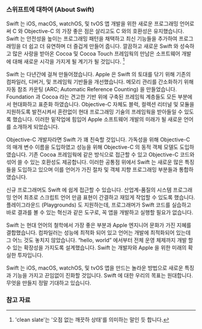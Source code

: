 ### 스위프트에 대하여 (About Swift)

Swift 는 iOS, macOS, watchOS, 및 tvOS 앱 개발을 위한 새로운 프로그래밍 언어로써 C 와 Objective-C 의 가장 좋은 점은 살리고도 C 와의 호환성은 유지했습니다. Swift 는 안전성을 높이는 프로그래밍 패턴을 채택하고 최신 기능들을 추가하여 프로그래밍을 더 쉽고 더 유연하며 더 즐겁게 만들어 줍니다. 깔끔하고 새로운 Swift 와 성숙하고 많은 사랑을 받아온 Cocoa 및 Cocoa Touch 프레임웍의 만남은 소프트웨어 개발에 대해 새로운 시각을 가지게 될  계기가 될 것입니다. [^clean-slate]

Swift 는 다년간에 걸쳐 만들어졌습니다. Apple 은 Swift 의 토대를 닦기 위해 기존의 컴파일러, 디버거, 및 프레임웍 기반들을 개선했습니다. 메모리 관리를 간소화하기 위해 자동 참조 카운팅 (ARC; Automatic Reference Counting) 을 만들었습니다. Foundation 과 Cocoa 라는 견고한 기반 위에 구축된 프레임웍 계층들도 모든 부분에서 현대화하고 표준화 하였습니다. Objective-C 자체도 블럭, 컬렉션 리터널 및 모듈을 지원하도록 발전시켜서 혼란없이 현대 프로그래밍 기술의 프레임웍을 받아들일 수 있도록 했습니다. 이러한 밑작업에 힘입어 Apple 소프트웨어 개발의 미래가 될 새로운 언어를 소개하게 되었습니다.

Objective-C 개발자라면 Swift 가 꽤 친숙할 것입니다. 가독성을 위해 Objective-C 의 매개 변수 이름을 도입하였고 성능을 위해 Objective-C 의 동적 객체 모델도 도입하였습니다. 기존 Cocoa 프레임웍에 같은 방식으로 접근할 수 있고 Objective-C 코드와 섞어 쓸 수 있는 호환성도 제공합니다. 이러한 공통점 위에서 Swift 는 새로운 많은 특징들을 도입하고 있으며 이를 언어가 가진 절차 및 객체 지향 프로그래밍 부분들과 통합하였습니다.

신규 프로그래머도 Swift 에 쉽게 접근할 수 있습니다. 산업계-품질의 시스템 프로그래밍 언어 최초로 스크립트 언어 만큼 표현이 간결하고 재밌게 작업할 수 있도록 했습니다. 플레이그라운드 (Playgrounds) 도 지원하는데, 프로그래머가 Swift 코드를 실습하고 바로 결과를 볼 수 있는 혁신과 같은 도구로, 꼭 앱을 개발하고 실행할 필요가 없습니다.

Swift 는 현대 언어의 철학에서 가장 좋은 부분과 Apple 엔지니어 문화가 가진 지혜를 결합했습니다. 컴파일러는 성능에 최적화 되어 있고 언어는 개발에 최적화되어 있는데 그 어느 것도 놓치지 않았습니다. “hello, world” 에서부터 전체 운영 체제까지 개발 할 수 있는 확장성을 가지도록 설계했습니다. Swift 는 개발자와 Apple 을 위한 미래의 확실한 투자입니다.

Swift 는 iOS, macOS, watchOS, 및 tvOS 앱을 만드는 놀라운 방법으로 새로운 특징과 기능을 가지고 끈임없이 진화할 것입니다. Swift 에 대한 우리의 목표는 원대합니다. 무엇을 만들지 정말 기대하고 있습니다.

### 참고 자료

[^clean-slate]: 'clean slate'는 '오점 없는 깨끗하 상태'를 의미하는 말인 듯 합니다.